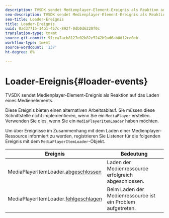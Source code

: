 ```yaml
---
description: TVSDK sendet Medienplayer-Element-Ereignis als Reaktion auf das Laden eines Medienelements.
seo-description: TVSDK sendet Medienplayer-Element-Ereignis als Reaktion auf das Laden eines Medienelements.
seo-title: Loader-Ereignis
title: Loader-Ereignis
uuid: 0ad37715-14b1-457c-892f-0db0d6220f0c
translation-type: tm+mt
source-git-commit: 91cea7acb8127e02b82e5242b9ad6ab0d12ce0eb
workflow-type: tm+mt
source-wordcount: '137'
ht-degree: 0%

---
```



# Loader-Ereignis{#loader-events}

TVSDK sendet Medienplayer-Element-Ereignis als Reaktion auf das Laden eines Medienelements.

Diese Ereignis bieten einen alternativen Arbeitsablauf. Sie müssen diese Schnittstelle nicht implementieren, wenn Sie ein `MediaPlayer` erstellen. Verwenden Sie dies, wenn Sie ein `MediaPlayerItemLoader` haben möchten.

Um über Ereignisse im Zusammenhang mit dem Laden einer Medienplayer-Ressource informiert zu werden, registrieren Sie Listener für die folgenden Ereignis mit dem `MediaPlayerItemLoader`-Objekt.

| Ereignis | Bedeutung |
|---|---|
| MediaPlayerItemLoader.[abgeschlossen](https://help.adobe.com/en_US/primetime/api/psdk/asdoc-dhls_1.4/com/adobe/mediacore/MediaPlayerItemLoader.html#event:completed) | Laden der Medienressource erfolgreich abgeschlossen. |
| MediaPlayerItemLoader.[fehlgeschlagen](https://help.adobe.com/en_US/primetime/api/psdk/asdoc-dhls_1.4/com/adobe/mediacore/MediaPlayerItemLoader.html#event:failed) | Beim Laden der Medienressource ist ein Problem aufgetreten. |